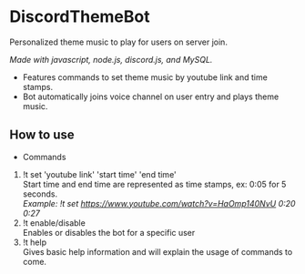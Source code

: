 # DiscordThemeBot
Personalized theme music to play for users on server join.

*Made with javascript, node.js, discord.js, and MySQL.*

- Features commands to set theme music by youtube link and time stamps. 
- Bot automatically joins voice channel on user entry and plays theme music.

## How to use
- Commands
1) !t set 'youtube link' 'start time' 'end time'  
Start time and end time are represented as time stamps, ex: 0:05 for 5 seconds.  
*Example: !t set https://www.youtube.com/watch?v=HaOmp140NvU 0:20 0:27*  
2) !t enable/disable  
Enables or disables the bot for a specific user
3) !t help  
Gives basic help information and will explain the usage of commands to come.  
